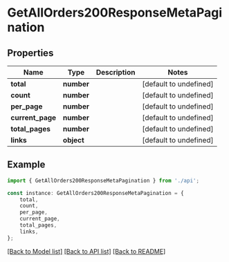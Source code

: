 # GetAllOrders200ResponseMetaPagination


## Properties

Name | Type | Description | Notes
------------ | ------------- | ------------- | -------------
**total** | **number** |  | [default to undefined]
**count** | **number** |  | [default to undefined]
**per_page** | **number** |  | [default to undefined]
**current_page** | **number** |  | [default to undefined]
**total_pages** | **number** |  | [default to undefined]
**links** | **object** |  | [default to undefined]

## Example

```typescript
import { GetAllOrders200ResponseMetaPagination } from './api';

const instance: GetAllOrders200ResponseMetaPagination = {
    total,
    count,
    per_page,
    current_page,
    total_pages,
    links,
};
```

[[Back to Model list]](../README.md#documentation-for-models) [[Back to API list]](../README.md#documentation-for-api-endpoints) [[Back to README]](../README.md)

